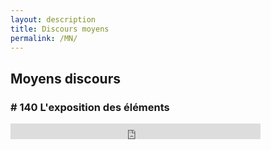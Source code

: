 ```yaml
---
layout: description
title: Discours moyens
permalink: /MN/
---
```


## Moyens discours

### # 140 L'exposition des éléments


<iframe
  frameborder="0"
  width="400"
  height="25"
  allowtransparency="true" 
  style="background-color: #222;" 
  src="https://drive.google.com/file/d/1wDtie99mj8k1Mbhn_FdVLkHaxnZ23RDN/preview">
</iframe>


